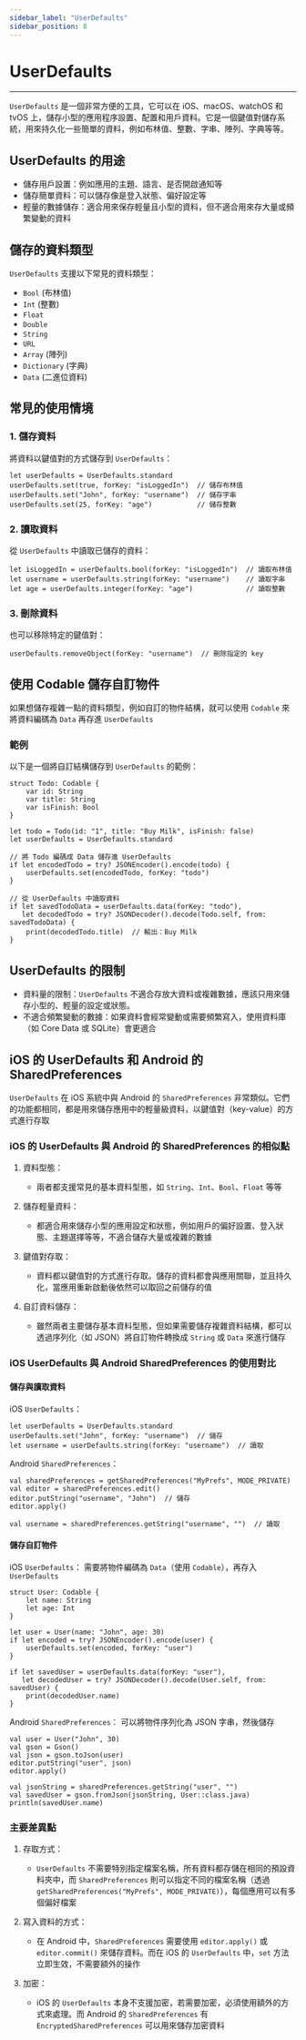 ```yaml
---
sidebar_label: "UserDefaults"
sidebar_position: 8
---
```


# UserDefaults

---

`UserDefaults` 是一個非常方便的工具，它可以在 iOS、macOS、watchOS 和 tvOS 上，儲存小型的應用程序設置、配置和用戶資料。它是一個鍵值對儲存系統，用來持久化一些簡單的資料，例如布林值、整數、字串、陣列、字典等等。

## UserDefaults 的用途

- 儲存用戶設置：例如應用的主題、語言、是否開啟通知等
- 儲存簡單資料：可以儲存像是登入狀態、偏好設定等
- 輕量的數據儲存：適合用來保存輕量且小型的資料，但不適合用來存大量或頻繁變動的資料

## 儲存的資料類型

`UserDefaults` 支援以下常見的資料類型：

- `Bool` (布林值)
- `Int` (整數)
- `Float`
- `Double`
- `String`
- `URL`
- `Array` (陣列)
- `Dictionary` (字典)
- `Data` (二進位資料)

## 常見的使用情境

### 1. 儲存資料

將資料以鍵值對的方式儲存到 `UserDefaults`：

```
let userDefaults = UserDefaults.standard
userDefaults.set(true, forKey: "isLoggedIn")  // 儲存布林值
userDefaults.set("John", forKey: "username")  // 儲存字串
userDefaults.set(25, forKey: "age")           // 儲存整數
```

### 2. 讀取資料

從 `UserDefaults` 中讀取已儲存的資料：

```
let isLoggedIn = userDefaults.bool(forKey: "isLoggedIn")  // 讀取布林值
let username = userDefaults.string(forKey: "username")    // 讀取字串
let age = userDefaults.integer(forKey: "age")             // 讀取整數
```

### 3. 刪除資料

也可以移除特定的鍵值對：

```
userDefaults.removeObject(forKey: "username")  // 刪除指定的 key
```

## 使用 Codable 儲存自訂物件

如果想儲存複雜一點的資料類型，例如自訂的物件結構，就可以使用 `Codable` 來將資料編碼為 `Data` 再存進 `UserDefaults`

### 範例

以下是一個將自訂結構儲存到 `UserDefaults` 的範例：

```
struct Todo: Codable {
    var id: String
    var title: String
    var isFinish: Bool
}

let todo = Todo(id: "1", title: "Buy Milk", isFinish: false)
let userDefaults = UserDefaults.standard

// 將 Todo 編碼成 Data 儲存進 UserDefaults
if let encodedTodo = try? JSONEncoder().encode(todo) {
    userDefaults.set(encodedTodo, forKey: "todo")
}

// 從 UserDefaults 中讀取資料
if let savedTodoData = userDefaults.data(forKey: "todo"),
   let decodedTodo = try? JSONDecoder().decode(Todo.self, from: savedTodoData) {
    print(decodedTodo.title)  // 輸出：Buy Milk
}
```

## UserDefaults 的限制

- 資料量的限制：`UserDefaults` 不適合存放大資料或複雜數據，應該只用來儲存小型的、輕量的設定或狀態。
- 不適合頻繁變動的數據：如果資料會經常變動或需要頻繁寫入，使用資料庫（如 Core Data 或 SQLite）會更適合

## iOS 的 UserDefaults 和 Android 的 SharedPreferences

`UserDefaults` 在 iOS 系統中與 Android 的 `SharedPreferences` 非常類似。它們的功能都相同，都是用來儲存應用中的輕量級資料，以鍵值對（key-value）的方式進行存取

### iOS 的 UserDefaults 與 Android 的 SharedPreferences 的相似點

1. 資料型態：
    - 兩者都支援常見的基本資料型態，如 `String`、`Int`、`Bool`、`Float` 等等

2. 儲存輕量資料：
    - 都適合用來儲存小型的應用設定和狀態，例如用戶的偏好設置、登入狀態、主題選擇等等，不適合儲存大量或複雜的數據

3. 鍵值對存取：
    - 資料都以鍵值對的方式進行存取。儲存的資料都會與應用關聯，並且持久化，當應用重新啟動後依然可以取回之前儲存的值

4. 自訂資料儲存：
    - 雖然兩者主要儲存基本資料型態，但如果需要儲存複雜資料結構，都可以透過序列化（如 JSON）將自訂物件轉換成 `String` 或 `Data` 來進行儲存

### iOS UserDefaults 與 Android SharedPreferences 的使用對比

#### 儲存與讀取資料

iOS `UserDefaults`：

```
let userDefaults = UserDefaults.standard
userDefaults.set("John", forKey: "username")  // 儲存
let username = userDefaults.string(forKey: "username")  // 讀取
```

Android `SharedPreferences`：

```
val sharedPreferences = getSharedPreferences("MyPrefs", MODE_PRIVATE)
val editor = sharedPreferences.edit()
editor.putString("username", "John")  // 儲存
editor.apply()

val username = sharedPreferences.getString("username", "")  // 讀取
```

#### 儲存自訂物件

iOS `UserDefaults`： 需要將物件編碼為 `Data`（使用 `Codable`），再存入 `UserDefaults`

```
struct User: Codable {
    let name: String
    let age: Int
}

let user = User(name: "John", age: 30)
if let encoded = try? JSONEncoder().encode(user) {
    userDefaults.set(encoded, forKey: "user")
}

if let savedUser = userDefaults.data(forKey: "user"),
   let decodedUser = try? JSONDecoder().decode(User.self, from: savedUser) {
    print(decodedUser.name)
}
```

Android `SharedPreferences`： 可以將物件序列化為 JSON 字串，然後儲存

```
val user = User("John", 30)
val gson = Gson()
val json = gson.toJson(user)
editor.putString("user", json)
editor.apply()

val jsonString = sharedPreferences.getString("user", "")
val savedUser = gson.fromJson(jsonString, User::class.java)
println(savedUser.name)
```

### 主要差異點

1. 存取方式：
    - `UserDefaults` 不需要特別指定檔案名稱，所有資料都存儲在相同的預設資料夾中，而 `SharedPreferences` 則可以指定不同的檔案名稱（透過 `getSharedPreferences("MyPrefs", MODE_PRIVATE)`），每個應用可以有多個偏好檔案

2. 寫入資料的方式：
    - 在 Android 中，`SharedPreferences` 需要使用 `editor.apply()` 或 `editor.commit()` 來儲存資料。而在 iOS 的 `UserDefaults` 中，`set` 方法立即生效，不需要額外的操作

3. 加密：
    - iOS 的 `UserDefaults` 本身不支援加密，若需要加密，必須使用額外的方式來處理。而 Android 的 `SharedPreferences` 有 `EncryptedSharedPreferences` 可以用來儲存加密資料